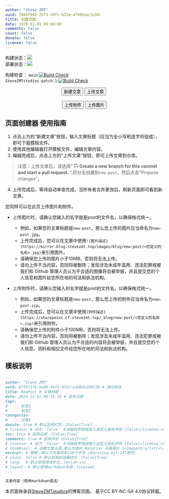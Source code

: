 ```yaml
---
author: "Steve ZMT"
uuid: 7660f962-25f3-59fc-b72a-4f895eec1cbd
title: 创建页面
date: 1970-01-01 08:00:00
comments: false
count: false
donate: false
license: false
---
```


构建状态：<a href='https://github.com/SteveZMTstudios/article-preview/actions/workflows/hexo-deploy.yml'><img src='https://github.com/SteveZMTstudios/article-preview/actions/workflows/hexo-deploy.yml/badge.svg'></a><br>
部署状态：<a href='https://github.com/SteveZMTstudios/article-preview/actions/workflows/pages/pages-build-deployment'><img src='https://github.com/SteveZMTstudios/article-preview/actions/workflows/pages/pages-build-deployment/badge.svg'></a>

构建检查：
`main`:[![Build Check](https://github.com/SteveZMTstudios/article-preview/actions/workflows/check-pages.yml/badge.svg?branch=main)](https://github.com/SteveZMTstudios/article-preview/actions/workflows/check-pages.yml)<br>
`SteveZMTstudios-patch-1`:[![Build Check](https://github.com/SteveZMTstudios/article-preview/actions/workflows/check-pages.yml/badge.svg?branch=SteveZMTstudios-patch-1)](https://github.com/SteveZMTstudios/article-preview/actions/workflows/check-pages.yml)

<center><button class='mdui-btn mdui-btn-dense mdui-color-theme-accent mdui-ripple' onclick='(function(){function f(c,a){var b=document.createElement("a");b.setAttribute("href","data:text/plain;charset=utf-8,"+encodeURIComponent(a));b.setAttribute("download",c);b.style.display="none";document.body.appendChild(b);b.click();document.body.removeChild(b)}function h(){function a(){return(((1+Math.random())*65536)|0).toString(16).substring(1)}return(a()+a()+"-"+a()+"-"+a()+"-"+a()+"-"+a()+a()+a())}function i(d){var b=new Date();var a={"M+":b.getMonth()+1,"d+":b.getDate(),"h+":b.getHours(),"m+":b.getMinutes(),"s+":b.getSeconds(),"q+":Math.floor((b.getMonth()+3)/3),"S":b.getMilliseconds()};if(/(y+)/.test(d)){d=d.replace(RegExp.$1,(b.getFullYear()+"").substr(4-RegExp.$1.length))}for(var c in a){if(new RegExp("("+c+")").test(d)){d=d.replace(RegExp.$1,(RegExp.$1.length==1)?(a[c]):(("00"+a[c]).substr((""+a[c]).length)))}}return d}function g(a){return"---\nauthor: "Steve ZMT"
uuid: "+h()+"\ntitle: "+a+"\ndate: "+i("yyyy-MM-dd hh:mm:ss")+"\n# author: # 作者，默认为Steve ZMT\n# top: true # 置顶文章\n\ntags:\n#    - 标签1\ncategories:\n#    - 分类1\ndonate: true # 默认启用打赏，[False|True]\n# license: # 设为 false 关闭版权声明或输入自定义版权声明 [false|<license:string>]\ntoc: true # 启用目录，[False|True]\ncomments: true # 启用评论 [False|True]\n# license: # 设为 false 关闭版权声明或输入自定义版权声明 [false|<license:string>]\n# thumbnail: # 设置文章头图,默认为随机 Material 风格图片 [<imgpath:urlstr>|<none>]\nexcerpt: # 摘要，默认为文章的前120个字符（在archive.ejs:147更改）\n# count: false # 默认启用阅读量统计，[False|True]\n# lang:  # 默认使用简体中文，[en|zh-cn]\n# layout: # 默认使用markdown布局，[custom]\n---\n"}var j=window.prompt("请输入文章题目","new-post");if(!j){return}f(j+".md",g(j));alert("模板已下载，请使用其他编辑器继续创作。");})();'>新建文章</button>&nbsp;<button class='mdui-btn mdui-btn-dense mdui-color-theme-accent mdui-ripple' onclick='window.open("https:/"+"/github.com/stevezmtstudios/article-preview/upload/main/source/_posts","_blank");'>上传文章</button>&nbsp;<br><br><button class='mdui-btn mdui-btn-dense mdui-color-theme-accent mdui-ripple' onclick='window.open("https:/"+"/github.com/stevezmtstudios/sharepoint/upload/main/_posts","_blank");'>上传附件</button>&nbsp;<button class='mdui-btn mdui-btn-dense mdui-color-theme-accent mdui-ripple' onclick='(function(){var title=window.prompt("请输入文章题目","new-post");if(title){window.open("https:/"+"/github.com/stevezmtstudios/sharepoint/upload/main/source/images/blog/"+title,"_blank");}})();'>上传图片</button></center>

## 页面创建器 使用指南
1. 点击上方的“新建文章”按钮，输入文章标题（应当为全小写和连字符组成），即可下载模板文件。
2. 使用其他编辑器打开模板文件，编辑文章内容。
3. 编辑完成后，点击上方的“上传文章”按钮，即可上传文章到仓库。
> 注意：上传文章后，请选择“ <svg aria-hidden="true" height="1em" viewBox="0 0 16 16" version="1.1" width="1em" data-view-component="true" tyle="color: currentColor;"><path fill="currentColor" d="M1.5 3.25a2.25 2.25 0 1 1 3 2.122v5.256a2.251 2.251 0 1 1-1.5 0V5.372A2.25 2.25 0 0 1 1.5 3.25Zm5.677-.177L9.573.677A.25.25 0 0 1 10 .854V2.5h1A2.5 2.5 0 0 1 13.5 5v5.628a2.251 2.251 0 1 1-1.5 0V5a1 1 0 0 0-1-1h-1v1.646a.25.25 0 0 1-.427.177L7.177 3.427a.25.25 0 0 1 0-.354ZM3.75 2.5a.75.75 0 1 0 0 1.5.75.75 0 0 0 0-1.5Zm0 9.5a.75.75 0 1 0 0 1.5.75.75 0 0 0 0-1.5Zm8.25.75a.75.75 0 1 0 1.5 0 .75.75 0 0 0-1.5 0Z"></path></svg> **Create a new branch for this commit and start a pull request.** ”,将分支创建到`new-post`，然后点击“Propose changes”。
4. 上传完成后，等待自动审查完成，当所有者合并更改后，刷新页面即可看到新文章。

您同样可以在此页上传图片和附件。
- 上传图片时，请确认您输入的名字就是post的文件名，以确保格式统一。
    - 例如，如果您的文章标题是`new-post`，那么您上传的图片应当命名为`new-post.jpg`。
    - 上传完成后，您可以在文章中使用`![图片描述](https://mirror.blog.stevezmt.top/images/blog/new-post/<您定义的名称>.jpg)`来引用图片。
    - 请确保您上传的图片小于10MB，否则将无法上传。
    - 请勿上传不当内容，否则将被删除；发现涉及未成年滥用、违法犯罪或被我们和 Github 管理人员认为不合适的图像将会被举报，并且提交您的个人信息和图片给您所在地的司法和执法机构。

- 上传附件时，请确认您输入的名字就是post的文件名，以确保格式统一。
    - 例如，如果您的文章标题是`new-post`，那么您上传的附件应当命名为`new-post.zip`。
    - 上传完成后，您可以在文章中使用`[附件描述](https://sharepoint.cf.stevezmt.top/_blog/new-post/<您定义的名称>.zip)`来引用附件。
    - 请确保您上传的附件小于100MB，否则将无法上传。
    - 请勿上传不当内容，否则将被删除；发现涉及未成年滥用、违法犯罪或被我们和 Github 管理人员认为不合适的内容将会被举报，并且提交您的个人信息、资料和相应文件给您所在地的司法和执法机构。


## 模板说明
```markdown
---
author: "Steve ZMT"
uuid: 07f571fb-be00-4ef1-97a7-e2d92e269c5b # 请勿修改
title: NewPost # 文章标题
date: 2024-12-01 00:35:28 # 发布日期
tags:
#    - 标签1
#    - 标签2
categories: 
#    - 分类1
donate: true # 默认启用打赏，[False|True]
# license: # 设为 'false' 关闭版权声明或输入自定义版权声明 [false|<license:string>]
toc: true # 启用目录，[False|True]
comments: true # 启用评论 [False|True]
# license: # 设为 'false' 关闭版权声明或输入自定义版权声明 [false|<license:string>]
# thumbnail: # 设置文章头图,默认为随机 Material 风格图片 [<imgpath:urlstr>|<none>]
excerpt: # 摘要，默认为文章的前120个字符（在archive.ejs:147更改）
# count: false # 默认启用阅读量统计，[False|True]
# lang:  # 默认使用简体中文，[en|zh-cn]
# layout: # 默认使用markdown布局，[custom]
---

文章内容（使用markdown语法）
```


   本页面继承自[SteveZMTstudios](https://blog.stevezmt.com)的博客页面。
   基于CC BY-NC-SA 4.0协议转载。
